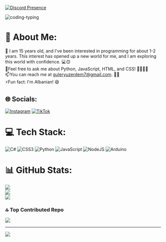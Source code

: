 [![Discord Presence](https://lanyard.kyrie25.me/api/503222991551987713)](https://discord.com/users/503222991551987713)

![coding-typing](https://github.com/Erdem-Sensei/Erdem-Sensei/assets/86631467/1ab4f2c3-fa59-4bc6-b914-3e78b9fc05ac)




# 💫 About Me:
🌟 I am 15 years old, and I've been interested in programming for about 1-2 years. This interest has opened up a new world for me, and I am exploring this world with confidence. 💻😊<br>💬Feel free to ask me about Python, JavaScript, HTML, and CSS! 🐍🌐🎨📝<br>📫You can reach me at guleryuzerdem7@gmail.com. 📧😊<br>⚡Fun fact: I'm Albanian! 😄


## 🌐 Socials:
[![Instagram](https://img.shields.io/badge/Instagram-%23E4405F.svg?logo=Instagram&logoColor=white)](https://instagram.com/erdem._.o) [![TikTok](https://img.shields.io/badge/TikTok-%23000000.svg?logo=TikTok&logoColor=white)](https://tiktok.com/@kankusanitachi) 

# 💻 Tech Stack:
![C#](https://img.shields.io/badge/c%23-%23239120.svg?style=for-the-badge&logo=c-sharp&logoColor=white) ![CSS3](https://img.shields.io/badge/css3-%231572B6.svg?style=for-the-badge&logo=css3&logoColor=white) ![Python](https://img.shields.io/badge/python-3670A0?style=for-the-badge&logo=python&logoColor=ffdd54) ![JavaScript](https://img.shields.io/badge/javascript-%23323330.svg?style=for-the-badge&logo=javascript&logoColor=%23F7DF1E) ![NodeJS](https://img.shields.io/badge/node.js-6DA55F?style=for-the-badge&logo=node.js&logoColor=white) ![Arduino](https://img.shields.io/badge/-Arduino-00979D?style=for-the-badge&logo=Arduino&logoColor=white)
# 📊 GitHub Stats:
![](https://github-readme-stats.vercel.app/api?username=Erdem-Sensei&theme=dark&hide_border=true&include_all_commits=false&count_private=false)<br/>
![](https://github-readme-streak-stats.herokuapp.com/?user=Erdem-Sensei&theme=dark&hide_border=true)<br/>
![](https://github-readme-stats.vercel.app/api/top-langs/?username=Erdem-Sensei&theme=dark&hide_border=true&include_all_commits=false&count_private=false&layout=compact)

### 🔝 Top Contributed Repo
![](https://github-contributor-stats.vercel.app/api?username=Erdem-Sensei&limit=5&theme=dark&combine_all_yearly_contributions=true)

---
[![](https://visitcount.itsvg.in/api?id=Erdem-Sensei&icon=3&color=12)](https://visitcount.itsvg.in)

<!-- Proudly created with GPRM ( https://gprm.itsvg.in ) -->

